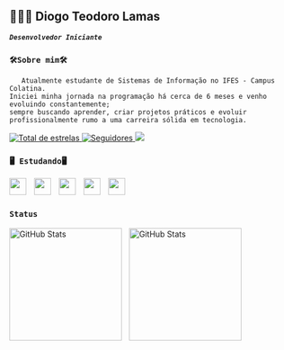 ## 🧑🏽‍💻 Diogo Teodoro Lamas
***`Desenvolvedor Iniciante`***
### **`🛠️Sobre mim🛠️`**
       Atualmente estudante de Sistemas de Informação no IFES - Campus Colatina. 
    Iniciei minha jornada na programação há cerca de 6 meses e venho evoluindo constantemente;
    sempre buscando aprender, criar projetos práticos e evoluir profissionalmente rumo a uma carreira sólida em tecnologia.
 <a href="https://github.com/TheTekig?tab=repositories&sort=stargazers">
        <img 
            alt="Total de estrelas" 
            title="Total de estrelas GitHub" 
            src="https://custom-icon-badges.demolab.com/github/stars/TheTekig?color=55960c&style=for-the-badge&labelColor=488207&logo=star&label=estrelas"
        />
<a href="https://github.com/TheTekig?tab=followers">
        <img 
            alt="Seguidores" 
            title="Me siga no GitHub" 
            src="https://custom-icon-badges.demolab.com/github/followers/TheTekig?color=236ad3&labelColor=1155ba&style=for-the-badge&logo=github&label=Seguidores&logoColor=white"
        />
<a href="https://www.linkedin.com/in/diogo-teodoro-dias-lamas-8099b6368/" target="_blank"><img src="https://img.shields.io/badge/-LinkedIn-%230077B5?style=for-the-badge&logo=linkedin&logoColor=white" target="_blank"></a> 

### **`🖥️ Estudando🖥️`**

<p align="left">
  <img height="30" style="padding-right:10px;" src="https://cdn.jsdelivr.net/gh/devicons/devicon@latest/icons/vscode/vscode-original.svg"/>
  <img height="30" style="padding-right:10px;" src="https://cdn.jsdelivr.net/gh/devicons/devicon@latest/icons/python/python-original.svg"/>
  <img height="30" style="padding-right:10px;" src="https://cdn.jsdelivr.net/gh/devicons/devicon@latest/icons/c/c-original.svg"/>
  <img height="30" style="padding-right:10px;" src="https://cdn.jsdelivr.net/gh/devicons/devicon@latest/icons/css3/css3-original.svg"/>
  <img height="30" style="padding-right:10px;" src="https://cdn.jsdelivr.net/gh/devicons/devicon@latest/icons/html5/html5-original.svg"/>
</p>

### **`Status`**
  <img 
        align="left" 
        alt="GitHub Stats" 
        height="200" 
        style="padding-right: 10px;" 
        src="https://github-readme-stats.vercel.app/api?username=TheTekig&show_icons=true&theme=tokyonight&include_all_commits=true&locale=pt-br" 
  />

<img 
        align="left" 
        alt="GitHub Stats" 
        height="200" 
        src="https://github-readme-stats.vercel.app/api/top-langs/?username=TheTekig&theme=tokyonight&layout=compact&custom_title=Tecnologias&langs_count=10" 
  />

</p>

